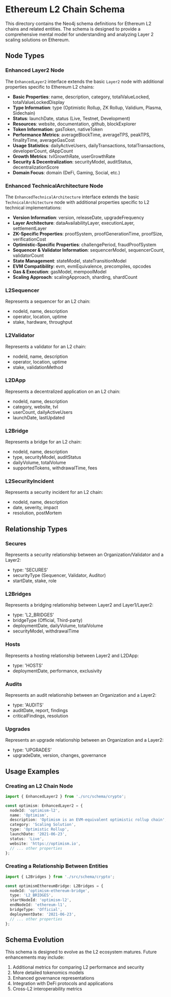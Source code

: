 # Ethereum L2 Chain Schema

This directory contains the Neo4j schema definitions for Ethereum L2 chains and related entities. The schema is designed to provide a comprehensive mental model for understanding and analyzing Layer 2 scaling solutions on Ethereum.

## Node Types

### Enhanced Layer2 Node
The `EnhancedLayer2` interface extends the basic `Layer2` node with additional properties specific to Ethereum L2 chains:

- **Basic Properties**: name, description, category, totalValueLocked, totalValueLockedDisplay
- **Type Information**: type (Optimistic Rollup, ZK Rollup, Validium, Plasma, Sidechain)
- **Status**: launchDate, status (Live, Testnet, Development)
- **Resources**: website, documentation, github, blockExplorer
- **Token Information**: gasToken, nativeToken
- **Performance Metrics**: averageBlockTime, averageTPS, peakTPS, finalityTime, averageGasCost
- **Usage Statistics**: dailyActiveUsers, dailyTransactions, totalTransactions, developerCount, dAppCount
- **Growth Metrics**: tvlGrowthRate, userGrowthRate
- **Security & Decentralization**: securityModel, auditStatus, decentralizationScore
- **Domain Focus**: domain (DeFi, Gaming, Social, etc.)

### Enhanced TechnicalArchitecture Node
The `EnhancedTechnicalArchitecture` interface extends the basic `TechnicalArchitecture` node with additional properties specific to L2 technical implementations:

- **Version Information**: version, releaseDate, upgradeFrequency
- **Layer Architecture**: dataAvailabilityLayer, executionLayer, settlementLayer
- **ZK-Specific Properties**: proofSystem, proofGenerationTime, proofSize, verificationCost
- **Optimistic-Specific Properties**: challengePeriod, fraudProofSystem
- **Sequencer & Validator Information**: sequencerModel, sequencerCount, validatorCount
- **State Management**: stateModel, stateTransitionModel
- **EVM Compatibility**: evm, evmEquivalence, precompiles, opcodes
- **Gas & Execution**: gasModel, mempoolModel
- **Scaling Approach**: scalingApproach, sharding, shardCount

### L2Sequencer
Represents a sequencer for an L2 chain:
- nodeId, name, description
- operator, location, uptime
- stake, hardware, throughput

### L2Validator
Represents a validator for an L2 chain:
- nodeId, name, description
- operator, location, uptime
- stake, validationMethod

### L2DApp
Represents a decentralized application on an L2 chain:
- nodeId, name, description
- category, website, tvl
- userCount, dailyActiveUsers
- launchDate, lastUpdated

### L2Bridge
Represents a bridge for an L2 chain:
- nodeId, name, description
- type, securityModel, auditStatus
- dailyVolume, totalVolume
- supportedTokens, withdrawalTime, fees

### L2SecurityIncident
Represents a security incident for an L2 chain:
- nodeId, name, description
- date, severity, impact
- resolution, postMortem

## Relationship Types

### Secures
Represents a security relationship between an Organization/Validator and a Layer2:
- type: 'SECURES'
- securityType (Sequencer, Validator, Auditor)
- startDate, stake, role

### L2Bridges
Represents a bridging relationship between Layer2 and Layer1/Layer2:
- type: 'L2_BRIDGES'
- bridgeType (Official, Third-party)
- deploymentDate, dailyVolume, totalVolume
- securityModel, withdrawalTime

### Hosts
Represents a hosting relationship between Layer2 and L2DApp:
- type: 'HOSTS'
- deploymentDate, performance, exclusivity

### Audits
Represents an audit relationship between an Organization and a Layer2:
- type: 'AUDITS'
- auditDate, report, findings
- criticalFindings, resolution

### Upgrades
Represents an upgrade relationship between an Organization and a Layer2:
- type: 'UPGRADES'
- upgradeDate, version, changes, governance

## Usage Examples

### Creating an L2 Chain Node

```typescript
import { EnhancedLayer2 } from './src/schema/crypto';

const optimism: EnhancedLayer2 = {
  nodeId: 'optimism-l2',
  name: 'Optimism',
  description: 'Optimism is an EVM-equivalent optimistic rollup chain',
  category: 'Scaling Solution',
  type: 'Optimistic Rollup',
  launchDate: '2021-06-23',
  status: 'Live',
  website: 'https://optimism.io',
  // ... other properties
};
```

### Creating a Relationship Between Entities

```typescript
import { L2Bridges } from './src/schema/crypto';

const optimismEthereumBridge: L2Bridges = {
  nodeId: 'optimism-ethereum-bridge',
  type: 'L2_BRIDGES',
  startNodeId: 'optimism-l2',
  endNodeId: 'ethereum-l1',
  bridgeType: 'Official',
  deploymentDate: '2021-06-23',
  // ... other properties
};
```

## Schema Evolution

This schema is designed to evolve as the L2 ecosystem matures. Future enhancements may include:

1. Additional metrics for comparing L2 performance and security
2. More detailed tokenomics models
3. Enhanced governance representations
4. Integration with DeFi protocols and applications
5. Cross-L2 interoperability metrics